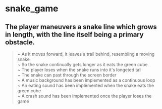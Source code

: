 # snake_game

## The player maneuvers a snake line which grows in length, with the line itself being a primary obstacle.
>
> ~ As it moves forward, it leaves a trail behind, resembling a moving snake <br>
> ~ So the snake continually gets longer as it eats the green cube <br>
> ~ The player loses when the snake runs into it's longeted tail <br>
> ~ The snake can past through the screen border <br>
> ~ A music background has been implemented as a continuous loop <br>
> ~ An eating sound has been implemented when the snake eats the green cube <br>
> ~ A crash sound has been implemented once the player loses the game
